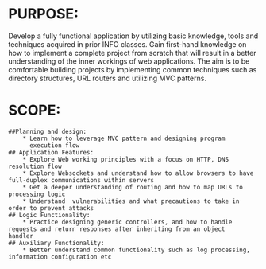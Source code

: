 # PURPOSE: 
Develop a fully functional application by utilizing basic knowledge, tools and techniques acquired in prior INFO classes. Gain first-hand knowledge on  how to implement a complete project from scratch that will result in a better understanding of the inner workings of web applications. The aim is to be comfortable building projects by implementing common techniques such as directory structures, URL routers and utilizing MVC patterns.

# SCOPE:
	##Planning and design:
	    * Learn how to leverage MVC pattern and designing program   
          execution flow
	## Application Features:
	    * Explore Web working principles with a focus on HTTP, DNS          resolution flow 
	    * Explore Websockets and understand how to allow browsers to have   full-duplex communications within servers
	    * Get a deeper understanding of routing and how to map URLs to      processing logic
	    * Understand  vulnerabilities and what precautions to take in       order to prevent attacks
	## Logic Functionality:
	    * Practice designing generic controllers, and how to handle         requests and return responses after inheriting from an object     handler
	## Auxiliary Functionality:
	    * Better understand common functionality such as log processing,    information configuration etc

